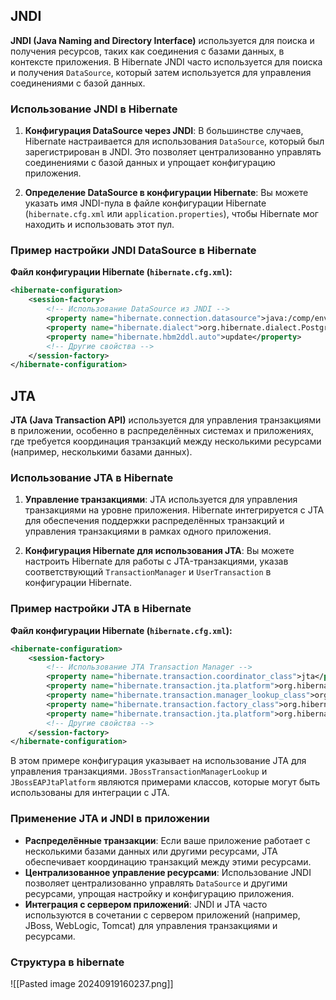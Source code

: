 ## JNDI 

**JNDI (Java Naming and Directory Interface)** используется для поиска и получения ресурсов, таких как соединения с базами данных, в контексте приложения. В Hibernate JNDI часто используется для поиска и получения `DataSource`, который затем используется для управления соединениями с базой данных.

### Использование JNDI в Hibernate

1. **Конфигурация DataSource через JNDI**: В большинстве случаев, Hibernate настраивается для использования `DataSource`, который был зарегистрирован в JNDI. Это позволяет централизованно управлять соединениями с базой данных и упрощает конфигурацию приложения.
    
2. **Определение DataSource в конфигурации Hibernate**: Вы можете указать имя JNDI-пула в файле конфигурации Hibernate (`hibernate.cfg.xml` или `application.properties`), чтобы Hibernate мог находить и использовать этот пул.
    

### Пример настройки JNDI DataSource в Hibernate

**Файл конфигурации Hibernate (`hibernate.cfg.xml`):**

```xml
<hibernate-configuration>
    <session-factory>
        <!-- Использование DataSource из JNDI -->
        <property name="hibernate.connection.datasource">java:/comp/env/jdbc/MyDataSource</property>
        <property name="hibernate.dialect">org.hibernate.dialect.PostgreSQLDialect</property>
        <property name="hibernate.hbm2ddl.auto">update</property>
        <!-- Другие свойства -->
    </session-factory>
</hibernate-configuration>
```

## JTA 

**JTA (Java Transaction API)** используется для управления транзакциями в приложении, особенно в распределённых системах и приложениях, где требуется координация транзакций между несколькими ресурсами (например, несколькими базами данных).

### Использование JTA в Hibernate

1. **Управление транзакциями**: JTA используется для управления транзакциями на уровне приложения. Hibernate интегрируется с JTA для обеспечения поддержки распределённых транзакций и управления транзакциями в рамках одного приложения.
    
2. **Конфигурация Hibernate для использования JTA**: Вы можете настроить Hibernate для работы с JTA-транзакциями, указав соответствующий `TransactionManager` и `UserTransaction` в конфигурации Hibernate.
    

### Пример настройки JTA в Hibernate

**Файл конфигурации Hibernate (`hibernate.cfg.xml`):**

```xml
<hibernate-configuration>
    <session-factory>
        <!-- Использование JTA Transaction Manager -->
        <property name="hibernate.transaction.coordinator_class">jta</property>
        <property name="hibernate.transaction.jta.platform">org.hibernate.engine.transaction.jta.platform.internal.JBossEAPJtaPlatform</property>
        <property name="hibernate.transaction.manager_lookup_class">org.hibernate.engine.transaction.jta.platform.internal.JBossTransactionManagerLookup</property>
        <property name="hibernate.transaction.factory_class">org.hibernate.engine.transaction.internal.jta.JtaTransactionFactory</property>
        <property name="hibernate.transaction.jta.platform">org.hibernate.engine.transaction.jta.platform.internal.JBossEAPJtaPlatform</property>
        <!-- Другие свойства -->
    </session-factory>
</hibernate-configuration>
```

В этом примере конфигурация указывает на использование JTA для управления транзакциями. `JBossTransactionManagerLookup` и `JBossEAPJtaPlatform` являются примерами классов, которые могут быть использованы для интеграции с JTA.

### Применение JTA и JNDI в приложении

- **Распределённые транзакции**: Если ваше приложение работает с несколькими базами данных или другими ресурсами, JTA обеспечивает координацию транзакций между этими ресурсами.
- **Централизованное управление ресурсами**: Использование JNDI позволяет централизованно управлять `DataSource` и другими ресурсами, упрощая настройку и конфигурацию приложения.
- **Интеграция с сервером приложений**: JNDI и JTA часто используются в сочетании с сервером приложений (например, JBoss, WebLogic, Tomcat) для управления транзакциями и ресурсами.

### Структура в hibernate

![[Pasted image 20240919160237.png]]